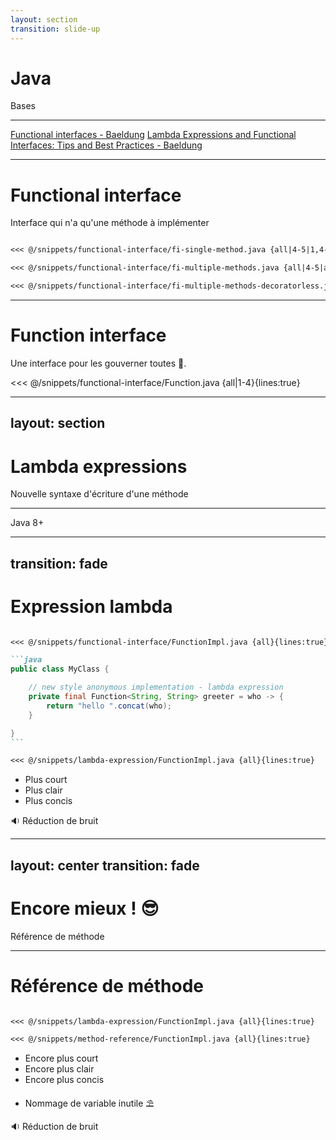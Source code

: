 ```yaml
---
layout: section
transition: slide-up
---
```


# Java

 Bases

 <hr/>

<!-- footer -->

[Functional interfaces - Baeldung](https://www.baeldung.com/java-8-functional-interfaces)
[Lambda Expressions and Functional Interfaces: Tips and Best Practices - Baeldung](https://www.baeldung.com/java-8-lambda-expressions-tips)

---

# Functional interface

Interface qui n'a qu'une méthode à implémenter
````md magic-move

<<< @/snippets/functional-interface/fi-single-method.java {all|4-5|1,4-5|all}{lines:true}

<<< @/snippets/functional-interface/fi-multiple-methods.java {all|4-5|all}{lines:true}

<<< @/snippets/functional-interface/fi-multiple-methods-decoratorless.java {all}{lines:true}

````

---

# Function interface

Une interface pour les gouverner toutes 💍.

<<< @/snippets/functional-interface/Function.java {all|1-4}{lines:true}


---
layout: section
---

# Lambda expressions

Nouvelle syntaxe d'écriture d'une méthode

<hr>

Java 8+


---
transition: fade
---
# Expression lambda

````md magic-move

<<< @/snippets/functional-interface/FunctionImpl.java {all}{lines:true}

```java
public class MyClass {

    // new style anonymous implementation - lambda expression
    private final Function<String, String> greeter = who -> {
        return "hello ".concat(who);
    }

}
```

<<< @/snippets/lambda-expression/FunctionImpl.java {all}{lines:true}

````
<v-clicks>

- Plus court
- Plus clair
- Plus concis

🔉 Réduction de bruit

</v-clicks>

---
layout: center
transition: fade
---

# Encore mieux ! 😎
Référence de méthode

---

 # Référence de méthode

````md magic-move

<<< @/snippets/lambda-expression/FunctionImpl.java {all}{lines:true}

<<< @/snippets/method-reference/FunctionImpl.java {all}{lines:true}

````


- Encore plus court
- Encore plus clair
- Encore plus concis
<v-clicks>

- Nommage de variable inutile ⛱️

🔉 <span v-mark.red="3">Réduction de bruit</span>

</v-clicks>